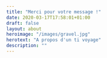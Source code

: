```yaml
---
title: "Merci pour votre message !"
date: 2020-03-17T17:58:01+01:00
draft: false
layout: about
heroimage: "/images/gravel.jpg"
herotext: "A propos d'un ti voyage"
description: ""
---
```

